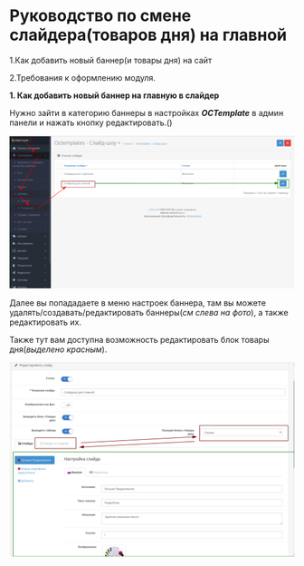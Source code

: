 Руководство по смене слайдера(товаров дня) на главной
=====================================================


  1.Как добавить новый баннер(и товары дня) на сайт 
  
  2.Требования к оформлению модуля.
  
  
  **1. Как добавить новый баннер на главную в слайдер**
  
  Нужно зайти в категорию баннеры в настройках ***OCTemplate*** в админ панели и нажать кнопку редактировать.()
  
  ![pic1](/howto_edit_banner.png)
  
  Далее вы попададаете в меню настроек баннера,  там вы можете удалять/создавать/редактировать баннеры(*см слева на фото*), а также редактировать их.
  
  Также тут вам доступна возможность редактировать блок товары дня(*выделено красным*).
  
  ![pic2](/howto_edit_banner_settings.png)
